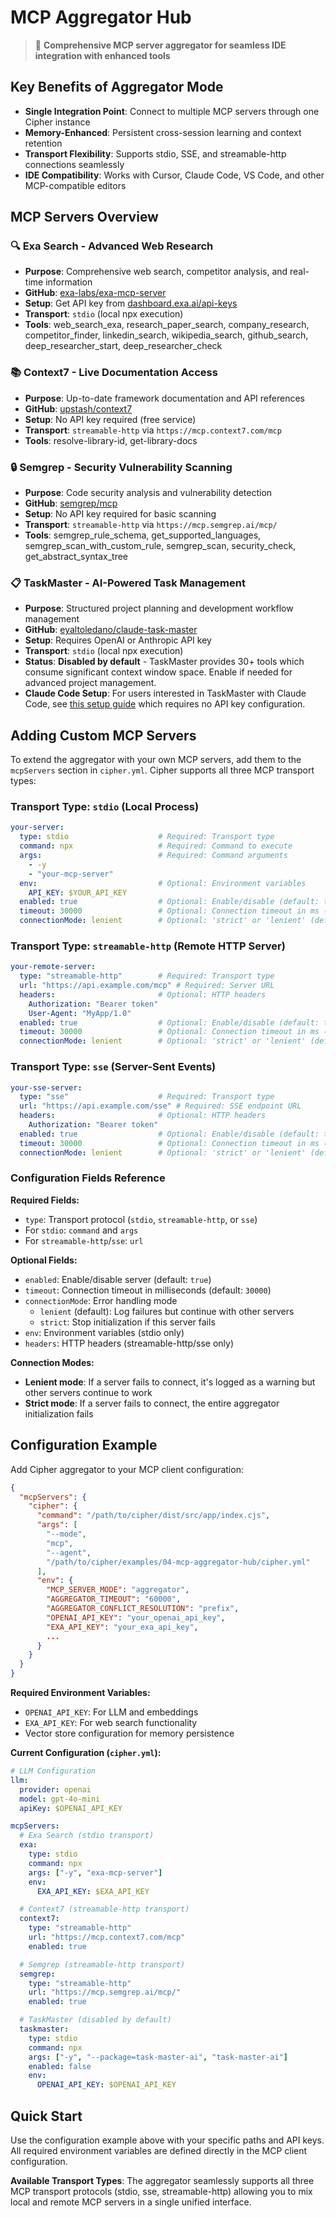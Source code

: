 # MCP Aggregator Hub

> 🔗 **Comprehensive MCP server aggregator for seamless IDE integration with enhanced tools**

## Key Benefits of Aggregator Mode

- **Single Integration Point**: Connect to multiple MCP servers through one Cipher instance
- **Memory-Enhanced**: Persistent cross-session learning and context retention
- **Transport Flexibility**: Supports stdio, SSE, and streamable-http connections seamlessly
- **IDE Compatibility**: Works with Cursor, Claude Code, VS Code, and other MCP-compatible editors

## MCP Servers Overview

### 🔍 **Exa Search** - Advanced Web Research
- **Purpose**: Comprehensive web search, competitor analysis, and real-time information
- **GitHub**: [exa-labs/exa-mcp-server](https://github.com/exa-labs/exa-mcp-server)
- **Setup**: Get API key from [dashboard.exa.ai/api-keys](https://dashboard.exa.ai/api-keys)
- **Transport**: `stdio` (local npx execution)
- **Tools**: web_search_exa, research_paper_search, company_research, competitor_finder, linkedin_search, wikipedia_search, github_search, deep_researcher_start, deep_researcher_check

### 📚 **Context7** - Live Documentation Access  
- **Purpose**: Up-to-date framework documentation and API references
- **GitHub**: [upstash/context7](https://github.com/upstash/context7)
- **Setup**: No API key required (free service)
- **Transport**: `streamable-http` via `https://mcp.context7.com/mcp`
- **Tools**: resolve-library-id, get-library-docs

### 🔒 **Semgrep** - Security Vulnerability Scanning
- **Purpose**: Code security analysis and vulnerability detection
- **GitHub**: [semgrep/mcp](https://github.com/semgrep/mcp)
- **Setup**: No API key required for basic scanning
- **Transport**: `streamable-http` via `https://mcp.semgrep.ai/mcp/`
- **Tools**: semgrep_rule_schema, get_supported_languages, semgrep_scan_with_custom_rule, semgrep_scan, security_check, get_abstract_syntax_tree

### 📋 **TaskMaster** - AI-Powered Task Management
- **Purpose**: Structured project planning and development workflow management
- **GitHub**: [eyaltoledano/claude-task-master](https://github.com/eyaltoledano/claude-task-master)
- **Setup**: Requires OpenAI or Anthropic API key
- **Transport**: `stdio` (local npx execution)
- **Status**: **Disabled by default** - TaskMaster provides 30+ tools which consume significant context window space. Enable if needed for advanced project management.
- **Claude Code Setup**: For users interested in TaskMaster with Claude Code, see [this setup guide](https://github.com/eyaltoledano/claude-task-master/blob/main/docs/examples/claude-code-usage.md) which requires no API key configuration.

## Adding Custom MCP Servers

To extend the aggregator with your own MCP servers, add them to the `mcpServers` section in `cipher.yml`. Cipher supports all three MCP transport types:

### **Transport Type: `stdio`** (Local Process)
```yaml
your-server:
  type: stdio                    # Required: Transport type
  command: npx                   # Required: Command to execute
  args:                          # Required: Command arguments
    - -y
    - "your-mcp-server"
  env:                           # Optional: Environment variables
    API_KEY: $YOUR_API_KEY
  enabled: true                  # Optional: Enable/disable (default: true)
  timeout: 30000                 # Optional: Connection timeout in ms (default: 30000)
  connectionMode: lenient        # Optional: 'strict' or 'lenient' (default: 'lenient')
```

### **Transport Type: `streamable-http`** (Remote HTTP Server)
```yaml
your-remote-server:
  type: "streamable-http"        # Required: Transport type
  url: "https://api.example.com/mcp" # Required: Server URL
  headers:                       # Optional: HTTP headers
    Authorization: "Bearer token"
    User-Agent: "MyApp/1.0"
  enabled: true                  # Optional: Enable/disable (default: true)
  timeout: 30000                 # Optional: Connection timeout in ms (default: 30000)
  connectionMode: lenient        # Optional: 'strict' or 'lenient' (default: 'lenient')
```

### **Transport Type: `sse`** (Server-Sent Events)
```yaml
your-sse-server:
  type: "sse"                    # Required: Transport type
  url: "https://api.example.com/sse" # Required: SSE endpoint URL
  headers:                       # Optional: HTTP headers
    Authorization: "Bearer token"
  enabled: true                  # Optional: Enable/disable (default: true)
  timeout: 30000                 # Optional: Connection timeout in ms (default: 30000)
  connectionMode: lenient        # Optional: 'strict' or 'lenient' (default: 'lenient')
```

### **Configuration Fields Reference**

**Required Fields:**
- `type`: Transport protocol (`stdio`, `streamable-http`, or `sse`)
- For `stdio`: `command` and `args`
- For `streamable-http`/`sse`: `url`

**Optional Fields:**
- `enabled`: Enable/disable server (default: `true`)
- `timeout`: Connection timeout in milliseconds (default: `30000`)
- `connectionMode`: Error handling mode
  - `lenient` (default): Log failures but continue with other servers
  - `strict`: Stop initialization if this server fails
- `env`: Environment variables (stdio only)
- `headers`: HTTP headers (streamable-http/sse only)

**Connection Modes:**
- **Lenient mode**: If a server fails to connect, it's logged as a warning but other servers continue to work
- **Strict mode**: If a server fails to connect, the entire aggregator initialization fails

## Configuration Example

Add Cipher aggregator to your MCP client configuration:

```json
{
  "mcpServers": {
    "cipher": {
      "command": "/path/to/cipher/dist/src/app/index.cjs",
      "args": [
        "--mode",
        "mcp", 
        "--agent",
        "/path/to/cipher/examples/04-mcp-aggregator-hub/cipher.yml"
      ],
      "env": {
        "MCP_SERVER_MODE": "aggregator",
        "AGGREGATOR_TIMEOUT": "60000",
        "AGGREGATOR_CONFLICT_RESOLUTION": "prefix",
        "OPENAI_API_KEY": "your_openai_api_key",
        "EXA_API_KEY": "your_exa_api_key",
        ...
      }
    }
  }
}
```

**Required Environment Variables:**
- `OPENAI_API_KEY`: For LLM and embeddings
- `EXA_API_KEY`: For web search functionality
- Vector store configuration for memory persistence

**Current Configuration (`cipher.yml`):**
```yaml
# LLM Configuration
llm:
  provider: openai
  model: gpt-4o-mini
  apiKey: $OPENAI_API_KEY

mcpServers:
  # Exa Search (stdio transport)
  exa:
    type: stdio
    command: npx
    args: ["-y", "exa-mcp-server"]
    env:
      EXA_API_KEY: $EXA_API_KEY

  # Context7 (streamable-http transport)  
  context7:
    type: "streamable-http"
    url: "https://mcp.context7.com/mcp"
    enabled: true

  # Semgrep (streamable-http transport)
  semgrep:
    type: "streamable-http" 
    url: "https://mcp.semgrep.ai/mcp/"
    enabled: true

  # TaskMaster (disabled by default)
  taskmaster:
    type: stdio
    command: npx
    args: ["-y", "--package=task-master-ai", "task-master-ai"]
    enabled: false
    env:
      OPENAI_API_KEY: $OPENAI_API_KEY
```

## Quick Start

Use the configuration example above with your specific paths and API keys. All required environment variables are defined directly in the MCP client configuration.

**Available Transport Types**: The aggregator seamlessly supports all three MCP transport protocols (stdio, sse, streamable-http) allowing you to mix local and remote MCP servers in a single unified interface.
